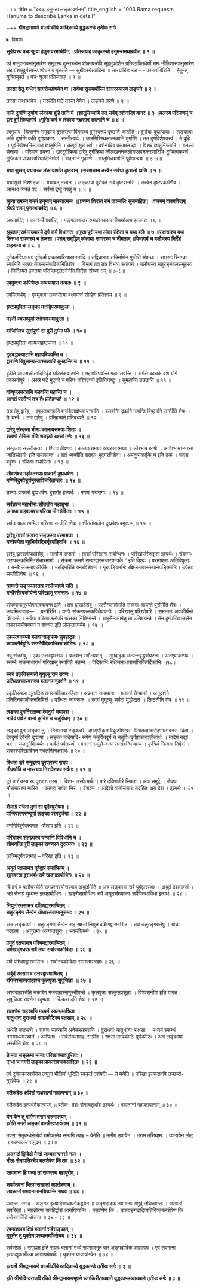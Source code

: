 +++
title = "००३ हनुमता लङ्कावर्णनम्"
title_english = "003 Rama requests Hanuma to describe Lanka in detail"

+++
**श्रीमद्रामायणे** **वाल्मीकीये** **आदिकाव्ये युद्धकाण्डे** **तृतीयः सर्गः**


<details><summary>विषयाः</summary>

श्रीरामेणहनुमन्तंप्रति स्वस्यसेतुबन्धाद्यन्यतमोपायेनवानराणांसागरतारणसामर्थ्योक्ति -पूर्वकं लङ्कायादुर्गादिभिः परिरक्षणप्रकारप्रश्नः ॥ १॥ हनुमता तंप्रति विस्तरेणतत्प्रकारनिवेदनेन सहस्वकृतसंक्रमादि विध्वंसन निवेदनपूर्वकं स्वस्याङ्गदादिकतिपय वीरसाहित्येन बाहुप्लवनेनैव लङ्कागमनपूर्वकं सर्वराक्षसविध्वंसनशक्तिनिवेदनेन तदर्थमाज्ञाप्रार्थनम् ॥ २ ॥

</details>


**सुग्रीवस्य वचः श्रुत्वा हेतुमत्परमार्थवित् ।प्रतिजग्राह काकुत्स्थो हनुमन्तमथाब्रवीत् ॥** **१** **॥**

एवं मानुषभावनानुसारेण समुद्रस्य दुस्तरत्वेन शोकापन्नोपि सुहृदुपदेशेन प्रतिष्ठापितधैर्यो रामः नीतिशास्त्रानुसारेण संहार्यशत्रुदुर्गस्वरूपशोधनाय पृच्छति — सुग्रीवस्येत्यादिना ॥ सारग्राहित्वमाह – – परमार्थविदिति । हेतुमत् युक्तियुक्तं । वचः श्रुत्वा प्रतिजग्राह ॥ १ ॥

**तपसा सेतु बन्धेन सागरोच्छोषणेन वा ।सर्वथा सुसमर्थोस्मि सागरस्यास्य लङ्घने ॥** **२** **॥**

तपसा तपःप्रभावेन । तरसेति पाठे तरसा वेगेन । लङ्घने तरणे ॥ २ ॥

**कति दुर्गाणि दुर्गाया लंकाया** **ब्रूहि तानि** **मे ।ज्ञातुमिच्चामि तत् सर्वम् दर्शनादिव वानर ॥** **३** **॥बलस्य परिमाणम् च द्वार दुर्ग क्रियामपि ।गुप्ति कर्म च लंकाया रक्षसाम् सदनानि च ॥** **४** **॥**

एवमुपाय- चिन्तनेन समुद्रस्य दुस्तरत्वमविगणय्य दुर्गस्वरूपं पृच्छति-कतीति । दुर्गायाः दुष्प्रापायाः । लङ्कायाः कति दुर्गाणि कति दुर्गप्राकारः । सन्तीत्यर्थः । जलगिरिस्थलात्मकानि दुर्गाणि । तत् दुर्गविशेषवत्त्वं । मे ब्रूहि । पूर्वमेवोक्तमित्यत्राह ज्ञातुमिति । तत्पूर्वं श्रुतं सर्वं । दर्शनादिव प्रत्यक्षत इव । विशदं ज्ञातुमिच्छामि । बलस्य सेनायाः । परिमाणं इयत्तां । द्वारदुर्गक्रियां द्वारेषु दुर्गक्रियां कीलखननजलौघप्लवनकरणादिभिः दुर्गमत्वकरणं । गुप्तिकर्म प्राकारपरिघादिनिर्माणं । सदनानि गृहाणि । ज्ञातुमिच्छामीति पूर्वेणान्वयः ॥ ३-४॥

**यथा सुखम् यथावच्च** **लंकायामसि दृष्टवान् ।सरमाचक्ष्व तत्त्वेन सर्वथा कुशलो** **ह्यसि ॥** **५** **॥**

यथासुखं निश्शङ्कं । यथावत् तत्त्वेन । लङ्कायां पूर्वोक्तं सर्वं दृष्टवानसि । तत्त्वेन दृष्टप्रकारेणैव । आचक्ष्व व्यक्तं वद । सर्वथा द्रष्टुं वक्तुं च ॥ ५ ॥

**श्रुत्वा रामस्य वचनं** **हनूमान् मारुतात्मजः ।\[प्रणम्य शिरसा रामं प्राञ्जलिः सुसमाहितः\] ।वाक्यम् वाक्यविदाम् श्रेष्ठो रामम् पुनरथाब्रवीत् ॥** **६** **॥**

अथाब्रवीत् । कार्त्स्न्येनाब्रवीत् । मङ्गलानन्तरारम्भप्रश्नकार्त्स्न्येष्वथोअथ इत्यमरः ॥ ६ ॥

**श्रूयताम् सर्वमाख्यास्ये दुर्ग कर्म विधानतः ।गुप्ता पुरी यथा लंका रक्षिता च यथा बलैः ॥** **७** **॥राक्षसाश्च यथा स्निग्धा रावणस्य च तेजसा ।पराम् समृद्धिम् लंकायाः सागरस्य च भीमताम् ॥विभागमं** **च बलौघस्य निर्देशं** **वाहनस्य च ॥** **८** **॥**

दुर्गकर्मविधानतः दुर्गकर्म प्राकारपरिखाखननादि । तद्विधानतः तन्निर्माणेन गुप्तेति संबन्धः । राक्षसाः स्निग्धाः स्वामिनि भक्ताः तेजसासंपादितामितिशेषः । विभागं तत्र तत्र विभव्य स्थापनं । बलौघस्य चतुरङ्गबलसमूहस्य । निर्दिश्यते इयत्तया परिच्छिद्यतेऽनेनेति निर्देशः संख्या तम् ॥ ७-८॥

**एवमुक्त्वा कपिश्रेष्ठः कथयामास तत्वतः** **॥** **९** **॥**

एवमित्यर्धम् ॥ एवमुक्त्वा उक्तरीत्या वक्ष्यमाणं संग्रहेण प्रतिज्ञाय ॥ ९ ॥



**हृष्टप्रमुदिता लङ्का मत्तद्विपसमाकुला** **।**

**महती रथसम्पूर्णा रक्षोगणसमाकुला** **।**

**वाजिभिश्च सुसंपूर्णा सा पुरी दुर्गमा परैः ॥** **१०॥**

हृष्टप्रमुदिता अत्यन्तहृष्टजना ॥ १० ॥



**दृढबद्धकवाटानि महापरिघवन्ति च** **।  
द्वाराणि विपुलान्यस्याश्चत्वारि सुमहान्ति च** **॥** **११** **॥**

दृढेति आयसकीलादिमिर्दृढ घटितंकवाटानि । महापरिघवन्ति महार्गलवन्ति । अर्गले काचके वंशे योगे प्रकारगोपुरे । अस्त्रे घटे मुद्गरे च परिघः परिपठ्यते इतिनिघण्टुः । सुमहान्ति उन्नतानि ॥ ११ ॥

**वप्रेषूपलयन्त्राणि बलवन्ति महान्ति च** **।  
आगतं परसैन्यं तत्र** **तैः** **प्रतिहन्यते** **॥** **१२** **॥**

तत्र तेषु द्वारेषु । इषूपलयन्त्राणि शरशिलाक्षेपकयन्त्राणि । बलवन्ति दृढानि महान्ति विपुलानि सन्तीति शेषः । तैः यन्त्रैः । तत्र द्वारेषु । प्रतिहन्यते प्रतिबध्यते ॥ १२ ॥



**द्वारेषु संस्कृता भीमाः कालायसमयाः शिताः** **।  
शतशो रोचिता वीरैः शतघ्न्यो रक्षसां गणैः** **॥** **१३** **॥**

संस्कृताः सज्जीकृताः । शिताः तीक्ष्णाः । कालायसमयाः अयस्सारमयाः । ङीबभाव आर्षः । अनोश्मायस्सरसां जातिसंज्ञयोः इति समासान्तः । शतं ध्नन्तीति शतघ्न्यः मुद्गरविशेषाः । अमनुष्यकर्तृके च इति ठक् । शतशः बहुशः । रचिताः स्थापिताः ॥ १३ ॥



**सौवर्णश्च महांस्तस्याः प्राकारो दुष्प्रधर्षणः** **।  
मणिविद्रुमवैडूर्यमुक्ताविचरितान्तरः** **॥** **१४** **॥**

तस्याः प्राकारो दुष्प्रधर्षणः दुरारोह इत्यर्थः । मणयः पद्मरागाः ॥ १४ ॥



**सर्वतश्च महाभीमाः शीततोय** **वहाशुभाः** **।  
अगाधा ग्राहवत्यश्च परिखा मीनसेविताः** **॥** **१५** **॥**

सर्वतः प्राकारमभितः परिखाः सन्तीति शेषः । शीततोयत्वेन दुष्प्रवेशत्वमुक्तम् ॥ १५ ॥



**द्वारेषु तासां चत्वारः सङ्क्रमाः परमायताः** **।  
यन्त्रैरुपेता बहुभिर्महद्भिर्गृहपङ्तिभिः** **॥** **१६** **॥**

द्वारेषु द्वारसमीपप्रदेशेषु । सामीप्ये सप्तमी । तासां परिखानां संबन्धिनः । परिखोपरिक्लृप्ता इत्यर्थः । संक्रमाः दारुफलकनिर्मितसंचारमार्गाः । संक्रमः क्रमणे सम्यग्द्वारसंचारयन्त्रके ” इति विश्वः । परमायताः अतिविपुलाः । यन्त्रैः संक्रमावकीर्यकैः । महद्भिरिति यन्त्रविशेषणं । गृहपङ्क्तिभिः रक्षिजनावासस्थानपङ्क्तिभिः। उपेताः सन्तीतिशेषः ॥ १६ ॥



**त्रायन्ते सङ्क्रमास्तत्र परसैन्यागमे सति** **।  
यन्त्रैस्तैरवकीर्यन्ते परिखासु समन्ततः** **॥** **१७** **॥**

संक्रमाणामुपयोगमाहत्रायन्त इति ॥ तत्र द्वारप्रदेशेषु । परसैन्यागमेसति संक्रमाः त्रायन्ते पुरीमिति शेषः । कथमित्यत्राह— । यन्त्रैरिति । यन्त्रैः संक्रमफलकविक्षेपयन्त्रैः । परिखासु परिखोपरि । समन्ततः अवकीर्यन्ते क्षिप्यन्ते । सर्वथा परिखाजलोपरि फलका निक्षिप्यन्ते । शत्रुसैन्यागमेतु ता उत्क्षिप्यन्ते । तेन दुर्गपरिखाजलेन प्राकारसमीपगमनं न शक्यत इति लोकतात्पर्यम् ॥ १७ ॥



**एकस्त्वकम्प्यो बलवान्सङ्क्रमः सुमहादृढः** **।  
काञ्चनैर्बहुभिः स्तम्भैर्वेदिकाभिश्च शोभितः** **॥** **१८** **॥**

तेषु संक्रमेषु । एकः उत्तरद्वारस्थः । बलवान् स्थौल्यवान् । सुमहादृढः अत्यन्तवृद्धसंघटनः । अतएवाकम्प्यः । स्तम्भैः संक्रमाधारार्थं परिखासु स्थापितैः स्तम्भैः । वेदिकाभिः रक्षिजनाधारार्थाभिर्वितर्दिकाभिः ॥१८॥



**स्वयं प्रकृतिसम्पन्नो युयुत्सू राम रावणः** **।  
उत्थितश्चाप्रमत्तश्च बलानामनुदर्शने** **॥** **१९** **॥**

प्रकृतिसंपन्नः द्यूतादिव्यसनरूपविचाररहितः । अप्रमत्तः सावधानः । बलानां सैन्यानां । अनुदर्शने प्रतिदिनमवलोकननिमित्तं । उत्थितः जागरूकः । स्वयं युयुत्सुः सर्वदा युद्धोद्यतः । तिष्ठतीति शेषः ॥ १९ ॥

**लङ्का पुनर्निरालम्बा देवदुर्गा भयावहा** **।  
नादेयं पार्वतं** **वान्यं कृत्रिमं च चतुर्विधम्** **॥** **२०** **॥**

लङ्का पुनः लङ्का तु । निरालम्बा टङ्कच्छे- दमसृणीकृतत्रिकूटशिखर -स्थितत्वादारोहणालम्बनर- हिता । देवदुर्गा देवैरपि दुष्प्रापा । लङ्का नादेयादि- रूपेण चतुर्विधदुर्गं च चतुर्विधदुर्गप्राकारवतीत्यर्थः । नादेयं नद्यां भवं । जलदुर्गमित्यर्थः । पार्वतं पर्वतस्थं । वनानां समूहो-वन्या तत्संबन्धि वान्यं । कृत्रिमं क्रियया निर्वृत्तं । प्राकारपरिखादिमत् स्थलमित्यक्षरार्थः ॥ २० ॥



**स्थिता पारे समुद्रस्य दूरपारस्य राघव** **।  
नौपथोपि** **च** **नास्त्यत्र निरादेशश्च सर्वतः** **॥** **२१** **॥**

दूरे पारं यस्य सः दूरपारः तस्य । विशा- लस्येत्यर्थः । पारे दक्षिणतीरे स्थिता । अत्र समुद्रे । नौपथः नौसंचारश्च नास्ति । अतएव सर्वतः निरा । देशञ्च । आदेशो वार्तासंचारः तद्रहितः अयं देश । इत्यर्थः ॥ २१ ॥



**शैलाग्रे रचिता दुर्गा सा पूर्देवपुरोपमा** **।  
वाजिवारणसम्पूर्णा लङ्का परमदुर्जया** **॥** **२२** **॥**

वनगिरिदुर्गवत्त्वमाह -शैलाग्र इति ॥ २२ ॥



**परिघाश्च शतघ्न्यश्च यन्त्राणि विविधानि च** **।  
शोभयन्ति पुरीं लङ्कां रावणस्य दुरात्मनः** **॥** **२३** **॥**

कृत्रिमदुर्गवत्त्वमाह – परिखा इति ॥ २३ ॥



**अयुतं रक्षसामत्र** **पूर्वद्वारं समाश्रितम्** **।  
शूलहस्ता दुराधर्षाः सर्वे खड्गाग्रयोधिनः** **॥** **२४** **॥**

विभागं च बलौघस्येति रामप्रश्नस्योत्तरमाह अयुतमिति ॥ अत्र लङ्कायां सर्वे पूर्वद्वारस्थाः । अयुतं दशसहस्रं । अग्रे सेनाग्रे युध्यन्त इत्यग्रयोधिनः । खङ्गैरप्रयोधिनः सर्वे अयुतसंख्याकाः सर्वेपितथाविधा इत्यर्थः ॥ २४ ॥



**नियुतं रक्षसामत्र दक्षिणद्वारमाश्रितम्** **।  
चतुरङ्गेण सैन्येन योधास्तत्राप्यनुत्तमाः** **॥** **२५** **॥**

अत्र लङ्कायां । चतुरङ्गेण सैन्येन सह रक्षसां नियुतं दक्षिणद्वारमाश्रितं । तत्रं चतुरङ्गबलेषु । योधाः पदातयः । अनुत्तमाः अत्यन्तशूराः । भवन्तीत्यर्थः ॥ २५ ॥



**प्रयुतं रक्षसामत्र पश्चिमद्वारमाश्रितम्** **।  
चर्मखड्गधराः सर्वे तथा सर्वास्त्रकोविदाः** **॥** **२६** **॥**

सर्वे पश्चिमद्वारवासिनः । सर्वास्त्रकोविदाः समस्तास्त्रज्ञाः ॥ २६ ॥



**अर्बुदं रक्षसामत्र उत्तरद्वारमाश्रितम्** **।  
रथिनश्चाश्ववाहाश्च कुलपुत्राः सुपूजिताः** **॥** **२७** **॥**

अश्ववाहाश्चेति चकारेण गजवाहास्समुच्चीयन्ते । कुलपुत्राः सत्कुलप्रसूताः । विश्वसनीया इति यावत् । सुपूजिताः रावणेन बहुमताः । किंकरा इति शेषः ॥ २७ ॥



**शतशोथ** **सहस्राणि** **मध्यमं** **स्कन्धमाश्रिताः** **।  
यातुधाना दुराधर्षाः साग्रकोटिश्च रक्षसाम्** **॥** **२८** **॥**

अथेति कात्स्न्र्ये । शतशः सहस्राणि अनेकसहस्राणि । दुराधर्षाः यातुधानाः राक्षसाः । मध्यमं स्कन्धं नगरमध्यमस्थानं । आश्रिताः । सर्वसंख्यामाह–साग्रेति । रक्षसां सायकोटिः पूर्णकोटिः । अत्र लङ्कायां अस्तीति शेषः ॥ २८ ॥



**ते मया सङ्क्रमा भग्नाः परिखाश्चावपूरिताः** **।  
दग्धा च नगरी लङ्का प्राकाराश्चावसादिताः** **॥** **२९** **॥**

एवं दुर्गप्राकारवर्णनेन लघूनां भीतिर्मा भूदिति स्वकृतं दर्शयति — ते मयेति ॥ परिखा इत्यादावपि तच्छब्दो- नुसंधेयः ॥ २९ ॥



**बलैकदेशः क्षपितो राक्षसानां महात्मनाम् ॥** **३०** **॥**

बलैकदेश इत्यर्धमेकान्वयम् ॥ बलैक- देशः सेनाचतुर्थांश इत्यर्थः । महात्मनां महाकायानाम् ॥ ३० ॥



**येन केन तु मार्गेण तराम वरुणालयम्** **।  
हतेति नगरी लङ्कां वानरैरवधार्यताम्** **॥** **३१** **॥**

तपसा सेतुबन्धेनेत्येवं रामोक्तमेव सम्यगि त्याह – येनेति ॥ मार्गेण उपायेन । तराम तरिष्यामः । व्यत्ययेन लोट् । वरुणालयं समुद्रम् ॥ ३१॥

**अङ्गदो द्विविदो मैन्दो जाम्बवान्पनसो नलः** **।  
नीलः सेनापतिश्चैव बलशेषेण किं तव** **॥** **३२** **॥**

**प्लवमाना हि गत्वा तां रावणस्य महापुरीम्** **।**

**सपर्वतवनां भित्वा सखातां सप्रतोरणाम् ।  
सप्रकारां सभवनामानयिष्यन्ति** **राघव ॥** **३३** **॥**

पक्षान्त- रमाह – अङ्गद इत्यादिसार्धश्लोकद्वयेन ॥ अङ्गदादयः लवमानाः समुद्रं लचितवन्तः । सखातां सपरिखां । सप्रतोरणां सबहिर्द्वारां आनयिष्यन्ति । बलशेषेण किं । उक्ताङ्गदादिव्यतिरिक्तबलशेषेण किं प्रयोजनमिति योजना ॥ ३२ – ३३ ॥



**एवमाज्ञापय क्षिप्रं बलानां सर्वसङ्ग्रहम्** **।  
मुहूर्तेन तु युक्तेन प्रस्थानमभिरोचय** **॥** **३४** **॥**

सर्वसंग्रहं । संगृह्यत इति संग्रहः बलानां मध्ये सर्वसारभूतं बलं अङ्गदादिकं आज्ञापय । एवं लवमाना इत्याद्युक्तरीत्या आज्ञापयेयर्थः । युक्तेन यात्रायोग्येन ॥ ३४ ॥

**इत्यार्षे श्रीमद्रामायणे** **वाल्मीकीये** **आदिकाव्ये युद्धकाण्डे** **तृतीयः सर्गः ॥** **३** **॥**

**इति श्रीगोविन्दराजविरचिते श्रीमद्रामायणभूषणे रत्नकिरीटाख्याने युद्धकाण्डव्याख्याने तृतीयः सर्गः ॥ ३ ॥**
